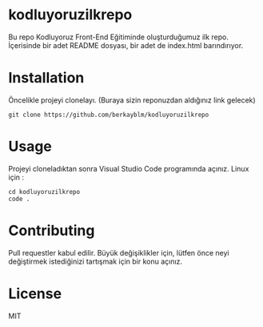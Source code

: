 # kodluyoruzilkrepo
Bu repo Kodluyoruz Front-End Eğitiminde oluşturduğumuz ilk repo. İçerisinde bir adet README dosyası, bir adet de index.html barındırıyor.

# Installation
Öncelikle projeyi clonelayı. (Buraya sizin reponuzdan aldığınız link gelecek)

    git clone https://github.com/berkayblm/kodluyoruzilkrepo
 
# Usage
Projeyi cloneladıktan sonra Visual Studio Code programında açınız.
Linux için : 

    cd kodluyoruzilkrepo
    code .
    
# Contributing
Pull requestler kabul edilir. Büyük değişiklikler için, lütfen önce neyi değiştirmek istediğinizi tartışmak için bir konu açınız.

# License

MIT
